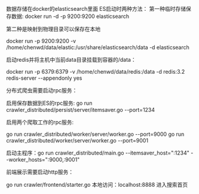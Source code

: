 数据存储在docker的elasticsearch里面
ES启动时两种方法：
第一种临时存储保存数据:
docker run -d -p 9200:9200 elasticsearch

第二种是映射到物理目录可以保存在本地

docker run -p 9200:9200 -v /home/chenwd/data/elastic:/usr/share/elasticsearch/data -d elasticsearch

启动redis并将主机中当前data目录挂载到容器的/data：

docker run -p 6379:6379 -v /home/chenwd/data/redis:/data  -d redis:3.2 redis-server --appendonly yes

分布式爬虫需要启动rpc服务：

启用保存数据到ES的rpc服务:
go run crawler_distributed/persist/server/itemsaver.go --port=1234

启用两个爬取工作的rpc服务:

go run crawler_distributed/worker/server/worker.go --port=9000
go run crawler_distributed/worker/server/worker.go --port=9001

启动主程序：go run crawler_distributed/main.go --itemsaver_host=":1234" --worker_hosts=":9000,:9001"

前端展示需要启动http服务：

go run crawler/frontend/starter.go
本地访问：localhost:8888 进入搜索首页